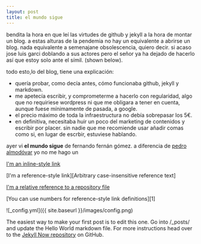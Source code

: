 ```yaml
---
layout: post
title: el mundo sigue
---
```


bendita la hora en que leí las virtudes de github y jekyll a la hora de montar un blog. a estas alturas de la pendemia no hay un equivalente a abrirse un blog. nada equivalente a semenajane obsolescencia, quiero decir. si acaso jose luis garci doblando a sus actores pero el señor ya ha dejado de hacerlo así que estoy solo ante el símil. (shown below).

todo esto,lo del blog, tiene una explicación:

* quería probar, como decía antes, cómo funcionaba github, jekyll y markdown.
* me apetecía escribir, y comprometerme a hacerlo con regularidad, algo que no requiriese wordpress ni que me obligara a tener en cuenta, aunque fuese mínimamente de pasada, a google.
* el precio máximo de toda la infraestructura no debía sobrepasar los 5€.
* en definitiva, necesitaba huir un poco del marketing de contenidos y escribir por placer. sin nadie que me recomiende usar añadir comas como si, en lugar de escrbir, estuviese hablando. 

ayer vi **el mundo sigue** de fernando fernán gómez. a diferencia de [pedro almodóvar](https://www.eldiario.es/tribunaabierta/largo-viaje-noche_6_1011458860.html "lo de pedro almodóvar el eldiario.es") yo no me hago un 

[I'm an inline-style link](https://www.google.com)



[I'm a reference-style link][Arbitrary case-insensitive reference text]

[I'm a relative reference to a repository file](../blob/master/LICENSE)

[You can use numbers for reference-style link definitions][1]





![_config.yml]({{ site.baseurl }}/images/config.png)

The easiest way to make your first post is to edit this one. Go into /_posts/ and update the Hello World markdown file. For more instructions head over to the [Jekyll Now repository](https://github.com/barryclark/jekyll-now) on GitHub.
